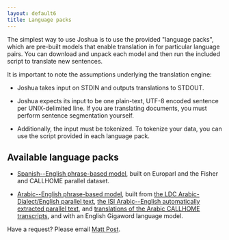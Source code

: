 ```yaml
---
layout: default6
title: Language packs
---
```


The simplest way to use Joshua is to use the provided "language packs", which are pre-built models
that enable translation in for particular language pairs. You can download and unpack each model and
then run the included script to translate new sentences.

It is important to note the assumptions underlying the translation engine:

- Joshua takes input on STDIN and outputs translations to STDOUT.

- Joshua expects its input to be one plain-text, UTF-8 encoded sentence per UNIX-delimited line. If
  you are translating documents, you must perform sentence segmentation yourself.
  
- Additionally, the input must be tokenized. To tokenize your data, you can use the script provided
  in each language pack.

## Available language packs

- [Spanish--English phrase-based model](es-en-phrase/), built on Europarl and the Fisher
  and CALLHOME parallel dataset.

- [Arabic--English phrase-based model](ar-en-phrase/), built from
  [the LDC Arabic-Dialect/English parallel text](https://catalog.ldc.upenn.edu/LDC2012T09),
  [the ISI Arabic--English automatically extracted parallel text](https://catalog.ldc.upenn.edu/LDC2007T08), and
  [translations of the Arabic CALLHOME transcripts](https://catalog.ldc.upenn.edu/LDC97T19),
  and with an English Gigaword language model.

Have a request? Please email [Matt Post](http://cs.jhu.edu/~post/).
